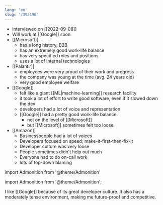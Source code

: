 ```yaml
---
lang: 'en'
slug: '/392196'
---
```


- Interviewed on [[2022-09-08]]
- Will work at [[Google]] soon
- [[Microsoft]]
  - has a long history, B2B
  - has an extremely good work-life balance
  - has very specified roles and positions
  - uses a lot of internal technologies
- [[Palantir]]
  - employees were very proud of their work and progress
  - the company was young at the time (avg. 24 years old)
  - very good employee welfare
- [[Google]]
  - felt like a giant [[ML|machine-learning]] research facility
  - it took a lot of effort to write good software, even if it slowed down the dev
  - developers had a lot of voice and representation
  - [[Google]] had a pretty good work-life balance.
    - not on the level of [[Microsoft]]
    - but [[Microsoft]] sometimes felt too loose
- [[Amazon]]
  - Businesspeople had a lot of voices
  - Developers focused on speed; make-it-first-then-fix-it
  - Developer culture was very loose
  - People sometimes didn't help out much
  - Everyone had to do on-call work
  - lots of top-down blaming

import Admonition from '@theme/Admonition'

import Admonition from '@theme/Admonition';

<Admonition type="info" title="I love my job because..." icon="💙">
I like [[Google]] because of its great developer culture.
It also has a moderately tense environment, making me future-proof and competitive.
</Admonition>
